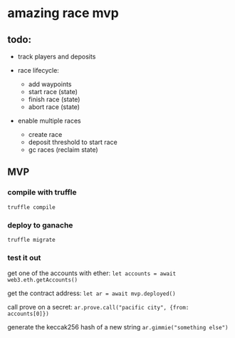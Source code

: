 # amazing race mvp

## todo:
* track players and deposits 
* race lifecycle:
  * add waypoints
  * start race (state)
  * finish race (state)
  * abort race (state)


* enable multiple races
  * create race
  * deposit threshold to start race
  * gc races (reclaim state)


## MVP
### compile with truffle
`truffle compile`

### deploy to ganache
`truffle migrate`

### test it out
get one of the accounts with ether:
    `let accounts = await web3.eth.getAccounts()`

get the contract address:
    `let ar = await mvp.deployed()`

call prove on a secret:
    `ar.prove.call("pacific city", {from: accounts[0]})`

generate the keccak256 hash of a new string 
    `ar.gimmie("something else")`


